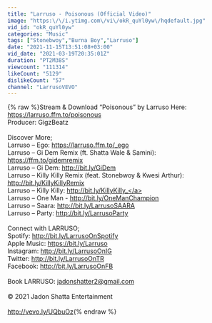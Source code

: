 ```yaml
---
title: "Larruso - Poisonous (Official Video)"
image: "https:\/\/i.ytimg.com\/vi\/okR_quYl0yw\/hqdefault.jpg"
vid_id: "okR_quYl0yw"
categories: "Music"
tags: ["Stonebwoy","Burna Boy","Larruso"]
date: "2021-11-15T13:51:08+03:00"
vid_date: "2021-03-19T20:35:01Z"
duration: "PT2M38S"
viewcount: "111314"
likeCount: "5129"
dislikeCount: "57"
channel: "LarrusoVEVO"
---
```

{% raw %}Stream &amp; Download “Poisonous” by Larruso Here: <a rel="nofollow" target="blank" href="https://larruso.ffm.to/poisonous">https://larruso.ffm.to/poisonous</a><br />Producer: GigzBeatz<br /><br />Discover More;<br />Larruso – Ego: <a rel="nofollow" target="blank" href="https://larruso.ffm.to/_ego">https://larruso.ffm.to/_ego</a><br />Larruso – Gi Dem Remix (ft. Shatta Wale &amp; Samini): <a rel="nofollow" target="blank" href="https://ffm.to/gidemremix">https://ffm.to/gidemremix</a><br />Larruso – Gi Dem: <a rel="nofollow" target="blank" href="http://bit.ly/GiDem">http://bit.ly/GiDem</a><br />Larruso – Killy Killy Remix (feat. Stonebwoy &amp; Kwesi Arthur): <a rel="nofollow" target="blank" href="http://bit.ly/KillyKillyRemix">http://bit.ly/KillyKillyRemix</a><br />Larruso – Killy Killy: <a rel="nofollow" target="blank" href="http://bit.ly/KillyKilly_">http://bit.ly/KillyKilly_</a><br />Larruso – One Man - <a rel="nofollow" target="blank" href="http://bit.ly/OneManChampion">http://bit.ly/OneManChampion</a><br />Larruso – Saara: <a rel="nofollow" target="blank" href="http://bit.ly/LarrusoSAARA">http://bit.ly/LarrusoSAARA</a><br />Larruso – Party: <a rel="nofollow" target="blank" href="http://bit.ly/LarrusoParty">http://bit.ly/LarrusoParty</a><br /><br />Connect with LARRUSO;<br />Spotify: <a rel="nofollow" target="blank" href="http://bit.ly/LarrusoOnSpotify">http://bit.ly/LarrusoOnSpotify</a><br />Apple Music: <a rel="nofollow" target="blank" href="https://bit.ly/Larruso">https://bit.ly/Larruso</a><br />Instagram: <a rel="nofollow" target="blank" href="http://bit.ly/LarrusoOnIG">http://bit.ly/LarrusoOnIG</a><br />Twitter: <a rel="nofollow" target="blank" href="http://bit.ly/LarrusoOnTR">http://bit.ly/LarrusoOnTR</a><br />Facebook: <a rel="nofollow" target="blank" href="http://bit.ly/LarrusoOnFB">http://bit.ly/LarrusoOnFB</a><br /><br />Book LARRUSO: jadonshatter2@gmail.com<br /><br />© 2021 Jadon Shatta Entertainment<br /><br /><a rel="nofollow" target="blank" href="http://vevo.ly/UQbuOz">http://vevo.ly/UQbuOz</a>{% endraw %}
